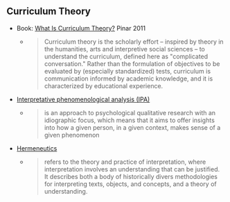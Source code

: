 Curriculum Theory
-----------------

* Book: [What Is Curriculum Theory?](https://www.taylorfrancis.com/books/mono/10.4324/9780203836033/curriculum-theory-william-pinar) Pinar 2011
    * > Curriculum theory is the scholarly effort – inspired by theory in the humanities, arts and interpretive social sciences – to understand the curriculum, defined here as "complicated conversation." Rather than the formulation of objectives to be evaluated by (especially standardized) tests, curriculum is communication informed by academic knowledge, and it is characterized by educational experience.
* [Interpretative phenomenological analysis (IPA)](https://en.wikipedia.org/wiki/Interpretative_phenomenological_analysis)
    * > is an approach to psychological qualitative research with an idiographic focus, which means that it aims to offer insights into how a given person, in a given context, makes sense of a given phenomenon
* [Hermeneutics](https://en.wikipedia.org/wiki/Hermeneutics)
    * >  refers to the theory and practice of interpretation, where interpretation involves an understanding that can be justified. It describes both a body of historically divers methodologies for interpreting texts, objects, and concepts, and a theory of understanding.

